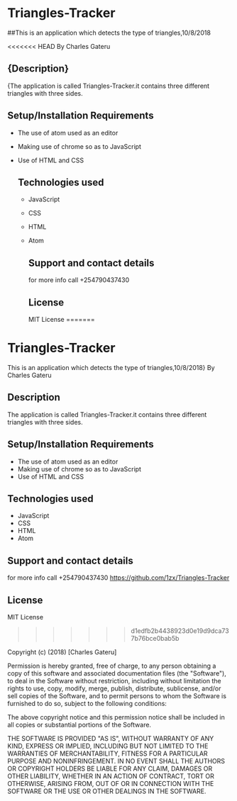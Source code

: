 # Triangles-Tracker

##This is an application which detects the type of triangles,10/8/2018

<<<<<<< HEAD
By Charles Gateru

## {Description}

{The application is called Triangles-Tracker.it contains three different triangles with three sides.

## Setup/Installation Requirements

- The use of atom used as an editor
- Making use of chrome so as to JavaScript
- Use of HTML and CSS

  ## Technologies used

  - JavaScript
  - CSS
  - HTML
  - Atom

    ## Support and contact details

     for more info call +254790437430

    ## License

     MIT License
=======
# Triangles-Tracker
This is an application which detects the type of triangles,10/8/2018}
By Charles Gateru
## Description
The application is called Triangles-Tracker.it contains three different triangles with three sides.
## Setup/Installation Requirements
* The use of atom used as an editor
* Making use of chrome so as to JavaScript
* Use of HTML and CSS
## Technologies used
 * JavaScript
 * CSS
 * HTML
 * Atom
## Support and contact details
  for more info call +254790437430 https://github.com/1zx/Triangles-Tracker    
## License
MIT License
>>>>>>> d1edfb2b4438923d0e19d9dca737b76bce0bab5b

Copyright (c) (2018) [Charles Gateru]

Permission is hereby granted, free of charge, to any person obtaining a copy of this software and associated documentation files (the "Software"), to deal in the Software without restriction, including without limitation the rights to use, copy, modify, merge, publish, distribute, sublicense, and/or sell copies of the Software, and to permit persons to whom the Software is furnished to do so, subject to the following conditions:

The above copyright notice and this permission notice shall be included in all copies or substantial portions of the Software.

THE SOFTWARE IS PROVIDED "AS IS", WITHOUT WARRANTY OF ANY KIND, EXPRESS OR IMPLIED, INCLUDING BUT NOT LIMITED TO THE WARRANTIES OF MERCHANTABILITY, FITNESS FOR A PARTICULAR PURPOSE AND NONINFRINGEMENT. IN NO EVENT SHALL THE AUTHORS OR COPYRIGHT HOLDERS BE LIABLE FOR ANY CLAIM, DAMAGES OR OTHER LIABILITY, WHETHER IN AN ACTION OF CONTRACT, TORT OR OTHERWISE, ARISING FROM, OUT OF OR IN CONNECTION WITH THE SOFTWARE OR THE USE OR OTHER DEALINGS IN THE SOFTWARE.
